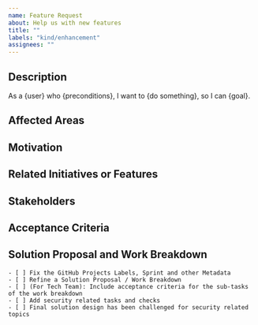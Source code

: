 ```yaml
---
name: Feature Request
about: Help us with new features
title: ""
labels: "kind/enhancement"
assignees: ""
---
```


## Description
<!-- A clear and concise description of what the user wants to happen. Example below. Replace brackets! -->
As a {user} who {preconditions}, I want to {do something}, so I can {goal}.

## Affected Areas
<!-- Specify areas that this feature will impact (e.g., CI, DPF, transfer, etc.) -->

## Motivation
<!-- Explain why this feature is needed and any specific requirements. -->

## Related Initiatives or Features
<!-- Describe how this request ties into existing workflows, features, or initiatives. -->

## Stakeholders
<!-- Add more on who asked for this, i.e. company, person, how much they pay us, what their tier is, are they a strategic account, etc. Who needs to be kept up-to-date about this feature? -->

## Acceptance Criteria
<!-- Define what is a must-have for launch and in-scope (e.g. security-related tasks like successful pen-tests). Keep this section fluid and dynamic until you lock-in priority during planning. Please list your criteria below. -->

## Solution Proposal and Work Breakdown
<!-- If you already know what needs to be done, please add a tasklist. -->

```[tasklist]
- [ ] Fix the GitHub Projects Labels, Sprint and other Metadata
- [ ] Refine a Solution Proposal / Work Breakdown
- [ ] (For Tech Team): Include acceptance criteria for the sub-tasks of the work breakdown
- [ ] Add security related tasks and checks
- [ ] Final solution design has been challenged for security related topics
```
